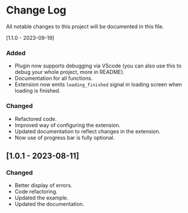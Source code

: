 # Change Log

All notable changes to this project will be documented in this file.

[1.1.0 - 2023-09-19]

### Added

-   Plugin now supports debugging via VScode (you can also use this to debug your whole project, more in README).
-   Documentation for all functions.
-   Extension now emits `loading_finished` signal in loading screen when loading is finished.

### Changed

-   Refactored code.
-   Improved way of configuring the extension.
-   Updated documentation to reflect changes in the extension.
-   Now use of progress bar is fully optional.

## [1.0.1 - 2023-08-11]

### Changed

-   Better display of errors.
-   Code refactoring.
-   Updated the example.
-   Updated the documentation.
